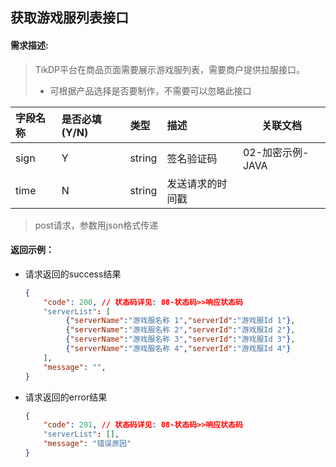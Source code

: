 <h2>获取游戏服列表接口</h2>

#### 需求描述:

> TikDP平台在商品页面需要展示游戏服列表，需要商户提供拉服接口。
>
> * 可根据产品选择是否要制作，不需要可以忽略此接口

| 字段名称 | 是否必填(Y/N) | 类型   | 描述             | 关联文档         |
| :------- | :------------ | :----- | :--------------- | ---------------- |
| sign     | Y             | string | 签名验证码       | 02-加密示例-JAVA |
| time     | N             | string | 发送请求的时间戳 |                  |

> post请求，参数用json格式传递

<h4>返回示例：</h4>

* 请求返回的success结果

  ```json
  {
      "code": 200, // 状态码详见: 08-状态码>>响应状态码
      "serverList": [
           {"serverName":"游戏服名称 1","serverId":"游戏服Id 1"},
           {"serverName":"游戏服名称 2","serverId":"游戏服Id 2"},
           {"serverName":"游戏服名称 3","serverId":"游戏服Id 3"},
           {"serverName":"游戏服名称 4","serverId":"游戏服Id 4"}
      ],
      "message": "",
  }
  ```

  

* 请求返回的error结果

  ```json
  {
      "code": 201, // 状态码详见: 08-状态码>>响应状态码
      "serverList": [],
      "message": "错误原因"
  }
  ```

